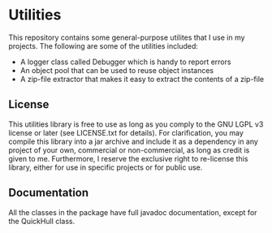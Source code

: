 # Utilities
This repository contains some general-purpose utilites that I use in my projects. The following are some of the utilities included:
 * A logger class called Debugger which is handy to report errors
 * An object pool that can be used to reuse object instances
 * A zip-file extractor that makes it easy to extract the contents of a zip-file

## License
This utilities library is free to use as long as you comply to the GNU LGPL v3 license or later (see LICENSE.txt for details). For clarification, you may compile this library into a jar archive and include it as a dependency in any project of your own, commercial or non-commercial, as long as credit is given to me. Furthermore, I reserve the exclusive right to re-license this library, either for use in specific projects or for public use. 

## Documentation
All the classes in the package have full javadoc documentation, except for the QuickHull class.
